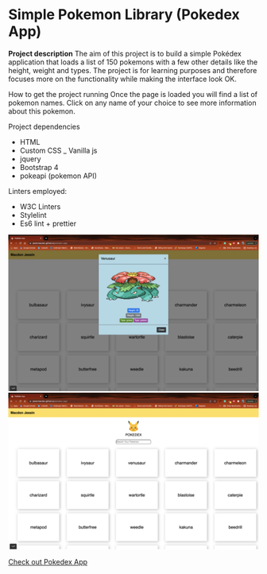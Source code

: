 # Simple Pokemon Library (Pokedex App)

**Project description**
The aim of this project is to build a simple Pokédex application that loads a list of  150 pokemons with a few other details like the height, weight and types.
The project is for learning purposes and therefore focuses more on the functionality while making the interface look OK.

How to get the project running
Once the page is loaded you will find a list of pokemon names. Click on any name of your choice to see more information about this pokemon.

Project dependencies
- HTML
- Custom CSS
_ Vanilla js
- jquery
- Bootstrap 4
- pokeapi (pokemon API)

Linters employed:
- W3C Linters
- Stylelint
- Es6 lint + prettier


![This is an image of the App user interface](img/app-ui-1.png)
![This is an image of the App user interface](img/app-ui-2.png)

[Check out Pokedex App](https://jessinmacdon.github.io/pokedex-app/)

